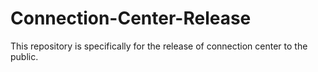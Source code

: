 # Connection-Center-Release
This repository is specifically for the release of connection center to the public. 
